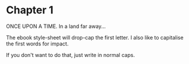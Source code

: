 
# Chapter 1

ONCE UPON A TIME. In a land far away...

The ebook style-sheet will drop-cap the first letter. I also like to capitalise the first words for impact.

If you don't want to do that, just write in normal caps.